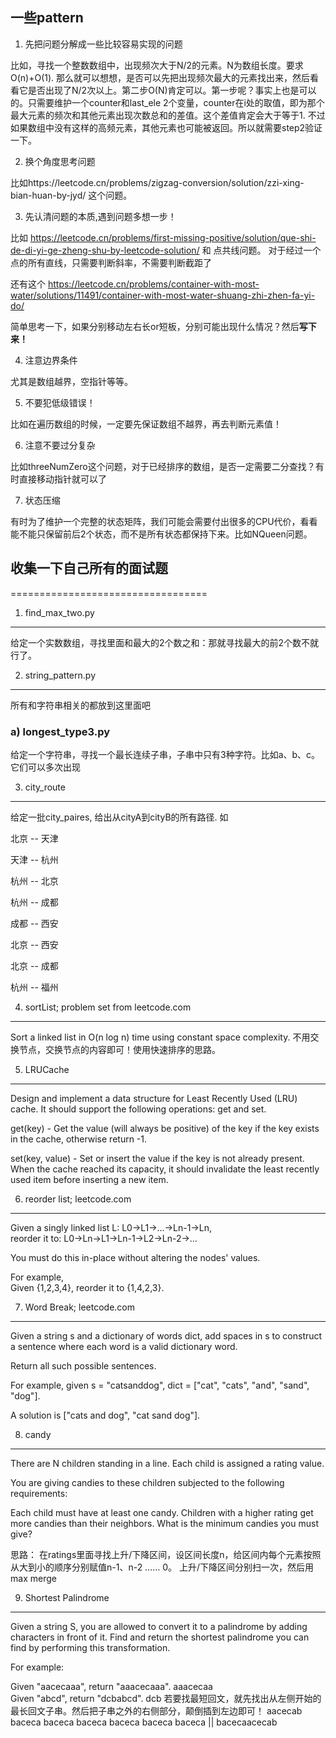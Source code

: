 ## 一些pattern

1. 先把问题分解成一些比较容易实现的问题

比如，寻找一个整数数组中，出现频次大于N/2的元素。N为数组长度。要求O(n)+O(1).
那么就可以想想，是否可以先把出现频次最大的元素找出来，然后看看它是否出现了N/2次以上。第二步O(N)肯定可以。第一步呢？事实上也是可以的。只需要维护一个counter和last_ele 2个变量，counter在i处的取值，即为那个最大元素的频次和其他元素出现次数总和的差值。这个差值肯定会大于等于1. 不过如果数组中没有这样的高频元素，其他元素也可能被返回。所以就需要step2验证一下。

2. 换个角度思考问题

比如https://leetcode.cn/problems/zigzag-conversion/solution/zzi-xing-bian-huan-by-jyd/ 这个问题。

3. 先认清问题的本质,遇到问题多想一步！

比如 https://leetcode.cn/problems/first-missing-positive/solution/que-shi-de-di-yi-ge-zheng-shu-by-leetcode-solution/ 和 点共线问题。
对于经过一个点的所有直线，只需要判断斜率，不需要判断截距了

还有这个 https://leetcode.cn/problems/container-with-most-water/solutions/11491/container-with-most-water-shuang-zhi-zhen-fa-yi-do/

简单思考一下，如果分别移动左右长or短板，分别可能出现什么情况？然后**写下来！**

4. 注意边界条件

尤其是数组越界，空指针等等。

5. 不要犯低级错误！

比如在遍历数组的时候，一定要先保证数组不越界，再去判断元素值！

6. 注意不要过分复杂

比如threeNumZero这个问题，对于已经排序的数组，是否一定需要二分查找？有时直接移动指针就可以了

7. 状态压缩

有时为了维护一个完整的状态矩阵，我们可能会需要付出很多的CPU代价，看看能不能只保留前后2个状态，而不是所有状态都保持下来。比如NQueen问题。

## 收集一下自己所有的面试题
==================================

1.  find_max_two.py
---------------------------------
给定一个实数数组，寻找里面和最大的2个数之和：那就寻找最大的前2个数不就行了。

2. string_pattern.py
--------------------------------
所有和字符串相关的都放到这里面吧	
### a) longest_type3.py
给定一个字符串，寻找一个最长连续子串，子串中只有3种字符。比如a、b、c。它们可以多次出现

3. city_route
--------------------------------
给定一批city_paires, 给出从cityA到cityB的所有路径.
如

北京 -- 天津

天津 -- 杭州

杭州 -- 北京

杭州 -- 成都

成都 -- 西安

北京 -- 西安

北京 -- 成都

杭州 -- 福州

4. sortList; problem set from leetcode.com
----------------------------
Sort a linked list in O(n log n) time using constant space complexity.
不用交换节点，交换节点的内容即可！使用快速排序的思路。

5. LRUCache
-----------------------------
Design and implement a data structure for Least Recently Used (LRU) cache. It should support the following operations: get and set.

get(key) - Get the value (will always be positive) of the key if the key exists in the cache, otherwise return -1.

set(key, value) - Set or insert the value if the key is not already present. When the cache reached its capacity, it should invalidate the least recently used item before inserting a new item.

6. reorder list; leetcode.com
---------------------------------
Given a singly linked list L: L0→L1→…→Ln-1→Ln, <br/>
reorder it to: L0→Ln→L1→Ln-1→L2→Ln-2→…<br/>

You must do this in-place without altering the nodes' values.

For example,<br/>
Given {1,2,3,4}, reorder it to {1,4,2,3}.

7. Word Break; leetcode.com
----------------------------------
Given a string s and a dictionary of words dict, add spaces in s to construct a sentence where each word is a valid dictionary word.

Return all such possible sentences.

For example, given
s = "catsanddog",
dict = ["cat", "cats", "and", "sand", "dog"].

A solution is ["cats and dog", "cat sand dog"].

8.  candy
-----------------------------------
There are N children standing in a line. Each child is assigned a rating value.

You are giving candies to these children subjected to the following requirements:

Each child must have at least one candy.
Children with a higher rating get more candies than their neighbors.
What is the minimum candies you must give?

思路：
在ratings里面寻找上升/下降区间，设区间长度n，给区间内每个元素按照从大到小的顺序分别赋值n-1、n-2 …… 0。
上升/下降区间分别扫一次，然后用max merge

9. Shortest Palindrome
----------------------------------
Given a string S, you are allowed to convert it to a palindrome by adding characters in front of it. Find and return the 
shortest palindrome you can find by performing this transformation.

For example:

Given "aacecaaa", return "aaacecaaa".
       aaacecaa   
Given "abcd", return "dcbabcd".
       dcb 
若要找最短回文，就先找出从左侧开始的最长回文子串。然后把子串之外的右侧部分，颠倒插到左边即可！
       aacecab
       baceca
      baceca
     baceca
    baceca
   baceca
  baceca
      ||
bacecaacecab    
                   
       
